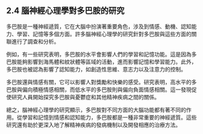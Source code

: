 ## 2.4 腦神經心理學對多巴胺的研究

多巴胺是一種神經遞質，它在大腦中扮演著重要角色，涉及到情感、動機、認知能力、學習、記憶等多個方面。許多腦神經心理學的研究針對多巴胺與這些方面的關聯進行了調查和分析。

例如，有一些研究表明，多巴胺的水平會影響人們的學習和記憶功能。這是因為多巴胺能夠影響到海馬體和紋狀體等區域的活動，進而影響記憶和學習能力。此外，多巴胺也被認為影響了認知能力，如創造性思維、意志力以及注意力的控制。

多巴胺還與情感有關，它可以影響人對獎勵和快樂的感受。研究表明，高水平的多巴胺與偏向積極情感相關，而低水平的多巴胺則與偏向負面情感相關。這一發現促使研究人員開始探究多巴胺與憂鬱症和其他精神疾病之間的關係。

總之，腦神經心理學的研究顯示，多巴胺對不同方面的大腦功能都有著不同的作用。從學習和記憶到情感和認知能力，多巴胺都是一種非常重要的神經遞質。這些研究還有助於更深入地了解精神疾病的發病機制以及開發相應的治療方法。